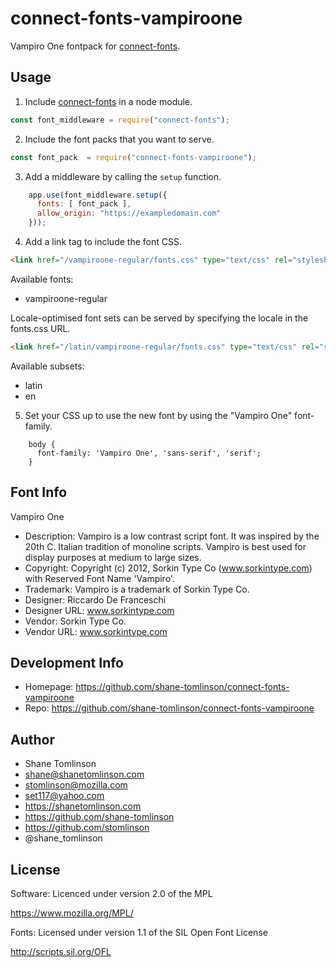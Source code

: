 # connect-fonts-vampiroone

Vampiro One fontpack for [connect-fonts](https://github.com/shane-tomlinson/connect-fonts).

## Usage

1. Include [connect-fonts](https://github.com/shane-tomlinson/connect-fonts) in a node module.
```js
const font_middleware = require("connect-fonts");
```

2. Include the font packs that you want to serve.
```js
const font_pack  = require("connect-fonts-vampiroone");
```

3. Add a middleware by calling the `setup` function.
```js
    app.use(font_middleware.setup({
      fonts: [ font_pack ],
      allow_origin: "https://exampledomain.com"
    }));
```

4. Add a link tag to include the font CSS.
```html
<link href="/vampiroone-regular/fonts.css" type="text/css" rel="stylesheet"/ >
```


Available fonts:
* vampiroone-regular

Locale-optimised font sets can be served by specifying the locale in the fonts.css URL.
```html
<link href="/latin/vampiroone-regular/fonts.css" type="text/css" rel="stylesheet"/ >
```

Available subsets:
* latin
* en

5. Set your CSS up to use the new font by using the "Vampiro One" font-family.
```
    body {
      font-family: 'Vampiro One', 'sans-serif', 'serif';
    }
```

## Font Info
Vampiro One

* Description: Vampiro is a low contrast script font. It was inspired by the 20th C. Italian tradition of monoline scripts. Vampiro is best used for display purposes at medium to large sizes.
* Copyright: Copyright (c) 2012, Sorkin Type Co (www.sorkintype.com)with Reserved Font Name 'Vampiro'.
* Trademark: Vampiro is a trademark of Sorkin Type Co.
* Designer: Riccardo De Franceschi
* Designer URL: www.sorkintype.com 
* Vendor: Sorkin Type Co.
* Vendor URL: www.sorkintype.com

## Development Info
* Homepage: https://github.com/shane-tomlinson/connect-fonts-vampiroone
* Repo: https://github.com/shane-tomlinson/connect-fonts-vampiroone

## Author
* Shane Tomlinson
* shane@shanetomlinson.com
* stomlinson@mozilla.com
* set117@yahoo.com
* https://shanetomlinson.com
* https://github.com/shane-tomlinson
* https://github.com/stomlinson
* @shane_tomlinson


## License

Software: Licenced under version 2.0 of the MPL

  https://www.mozilla.org/MPL/

Fonts: Licensed under version 1.1 of the SIL Open Font License

  http://scripts.sil.org/OFL

